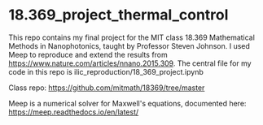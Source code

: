 # 18.369_project_thermal_control
This repo contains my final project for the MIT class 18.369 Mathematical Methods in Nanophotonics, taught by Professor Steven Johnson. I used Meep to reproduce and extend the results from https://www.nature.com/articles/nnano.2015.309. The central file for my code in this repo is ilic_reproduction/18_369_project.ipynb


Class repo: https://github.com/mitmath/18369/tree/master

Meep is a numerical solver for Maxwell's equations, documented here: https://meep.readthedocs.io/en/latest/
